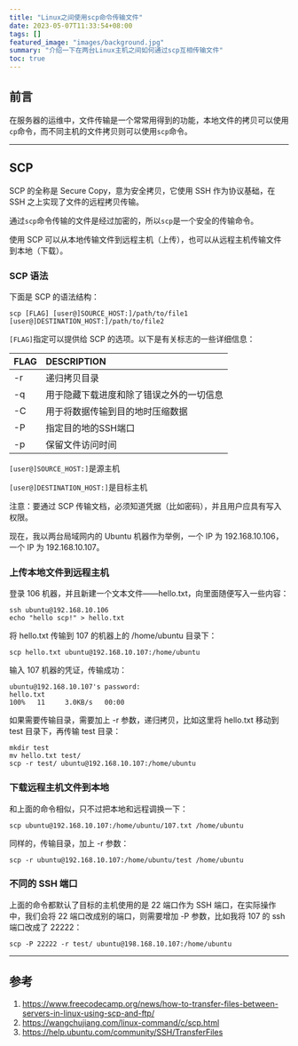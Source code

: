 ```yaml
---
title: "Linux之间使用scp命令传输文件"
date: 2023-05-07T11:33:54+08:00
tags: []
featured_image: "images/background.jpg"
summary: "介绍一下在两台Linux主机之间如何通过scp互相传输文件"
toc: true
---
```


## 前言

在服务器的运维中，文件传输是一个常常用得到的功能，本地文件的拷贝可以使用`cp`命令，而不同主机的文件拷贝则可以使用`scp`命令。

---

## SCP

SCP 的全称是 Secure Copy，意为安全拷贝，它使用 SSH 作为协议基础，在 SSH 之上实现了文件的远程拷贝传输。

通过`scp`命令传输的文件是经过加密的，所以`scp`是一个安全的传输命令。

使用 SCP 可以从本地传输文件到远程主机（上传），也可以从远程主机传输文件到本地（下载）。

### SCP 语法

下面是 SCP 的语法结构：

```shell
scp [FLAG] [user@]SOURCE_HOST:]/path/to/file1 [user@]DESTINATION_HOST:]/path/to/file2
```

`[FLAG]`指定可以提供给 SCP 的选项。以下是有关标志的一些详细信息：

| FLAG | DESCRIPTION                              |
| :--- | :--------------------------------------- |
| -r   | 递归拷贝目录                             |
| -q   | 用于隐藏下载进度和除了错误之外的一切信息 |
| -C   | 用于将数据传输到目的地时压缩数据         |
| -P   | 指定目的地的SSH端口                      |
| -p   | 保留文件访问时间                         |

`[user@]SOURCE_HOST:]`是源主机

`[user@]DESTINATION_HOST:]`是目标主机

注意：要通过 SCP 传输文档，必须知道凭据（比如密码），并且用户应具有写入权限。

现在，我以两台局域网内的 Ubuntu 机器作为举例，一个 IP 为 192.168.10.106，一个 IP 为 192.168.10.107。

### 上传本地文件到远程主机

登录 106 机器，并且新建一个文本文件——hello.txt，向里面随便写入一些内容：

```shell
ssh ubuntu@192.168.10.106
echo "hello scp!" > hello.txt
```

将 hello.txt 传输到 107 的机器上的 /home/ubuntu 目录下：

```shell
scp hello.txt ubuntu@192.168.10.107:/home/ubuntu
```

输入 107 机器的凭证，传输成功：

```shell
ubuntu@192.168.10.107's password:
hello.txt                                                                             100%   11     3.0KB/s   00:00
```

如果需要传输目录，需要加上 -r 参数，递归拷贝，比如这里将 hello.txt 移动到 test 目录下，再传输 test 目录：

```shell
mkdir test
mv hello.txt test/
scp -r test/ ubuntu@192.168.10.107:/home/ubuntu
```

### 下载远程主机文件到本地

和上面的命令相似，只不过把本地和远程调换一下：

```shell
scp ubuntu@192.168.10.107:/home/ubuntu/107.txt /home/ubuntu
```

同样的，传输目录，加上 -r 参数：

```shell
scp -r ubuntu@192.168.10.107:/home/ubuntu/test /home/ubuntu
```

### 不同的 SSH 端口

上面的命令都默认了目标的主机使用的是 22 端口作为 SSH 端口，在实际操作中，我们会将 22 端口改成别的端口，则需要增加 -P 参数，比如我将 107 的 ssh 端口改成了 22222：

```shell
scp -P 22222 -r test/ ubuntu@198.168.10.107:/home/ubuntu
```

---

## 参考

1. https://www.freecodecamp.org/news/how-to-transfer-files-between-servers-in-linux-using-scp-and-ftp/
2. https://wangchujiang.com/linux-command/c/scp.html
3. https://help.ubuntu.com/community/SSH/TransferFiles
